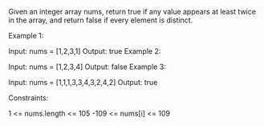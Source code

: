 Given an integer array nums, return true if any value appears at least twice in the array, and return false if every element is distinct.

Example 1:

Input: nums = [1,2,3,1] Output: true Example 2:

Input: nums = [1,2,3,4] Output: false Example 3:

Input: nums = [1,1,1,3,3,4,3,2,4,2] Output: true

Constraints:

1 <= nums.length <= 105 -109 <= nums[i] <= 109